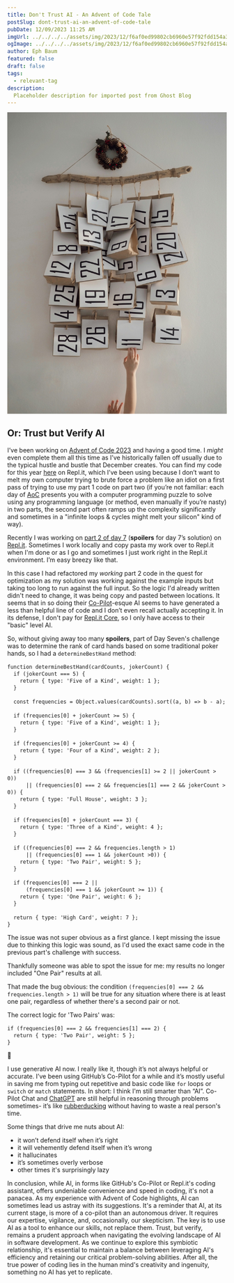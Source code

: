 ```yaml
---
title: Don't Trust AI - An Advent of Code Tale
postSlug: dont-trust-ai-an-advent-of-code-tale
pubDate: 12/09/2023 11:25 AM
imgUrl: ../../../../assets/img/2023/12/f6af0ed99802cb6960e57f92fdd154a3ffb03a21.jpeg
ogImage: ../../../../assets/img/2023/12/f6af0ed99802cb6960e57f92fdd154a3ffb03a21.jpeg
author: Eph Baum
featured: false
draft: false
tags:
  - relevant-tag
description:
  Placeholder description for imported post from Ghost Blog
---
```


![Featured Image](../../../../assets/img/2023/12/f6af0ed99802cb6960e57f92fdd154a3ffb03a21.jpeg)

Or: Trust but Verify AI
-----------------------

I’ve been working on [Advent of Code 2023](https://adventofcode.com/) and having a good time. I _might_ even complete them all this time as I’ve historically fallen off usually due to the typical hustle and bustle that December creates. You can find my code for this year [here](https://replit.com/@ephbaum?path=folder/Advent%20of%20Code%202023) on Repl.it, which I’ve been using because I don’t want to melt my own computer trying to brute force a problem like an idiot on a first pass of trying to use my part 1 code on part two (if you’re not familiar: each day of [AoC](https://en.wikipedia.org/wiki/Advent_of_Code) presents you with a computer programming puzzle to solve using any programming language (or method, even manually if you’re nasty) in two parts, the second part often ramps up the complexity significantly and sometimes in a "infinite loops & cycles might melt your silicon" kind of way).

Recently I was working on [part 2 of day 7](https://replit.com/@ephbaum/Advent-of-Code-2023-Day-7-Part-1-NodeJS) (**spoilers** for day 7’s solution) on [Repl.it](https://replit.com/). Sometimes I work locally and copy pasta my work over to Repl.it when I'm done or as I go and sometimes I just work right in the Repl.it environment. I’m easy breezy like that.

In this case I had refactored my _working_ part 2 code in the quest for optimization as my solution was working against the example inputs but taking too long to run against the full input. So the logic I'd already written didn't need to change, it was being copy and pasted between locations. It seems that in so doing their [Co-Pilot](https://github.com/features/copilot)\-esque AI seems to have generated a less than helpful line of code and I don’t even recall actually accepting it. In its defense, I don't pay for [Repl.it Core](https://replit.com/replit-core), so I only have access to their "basic" level AI.

So, without giving away too many **spoilers**, part of Day Seven's challenge was to determine the rank of card hands based on some traditional poker hands, so I had a `determineBestHand` method:

    function determineBestHand(cardCounts, jokerCount) {
      if (jokerCount === 5) {
        return { type: 'Five of a Kind', weight: 1 };
      }
    
      const frequencies = Object.values(cardCounts).sort((a, b) => b - a);
    
      if (frequencies[0] + jokerCount >= 5) {
        return { type: 'Five of a Kind', weight: 1 };
      }
      
      if (frequencies[0] + jokerCount >= 4) {
        return { type: 'Four of a Kind', weight: 2 };
      }
    
      if ((frequencies[0] === 3 && (frequencies[1] >= 2 || jokerCount > 0)) 
          || (frequencies[0] === 2 && frequencies[1] === 2 && jokerCount > 0)) {
        return { type: 'Full House', weight: 3 };
      }
    
      if (frequencies[0] + jokerCount === 3) {
        return { type: 'Three of a Kind', weight: 4 };
      }
    
      if ((frequencies[0] === 2 && frequencies.length > 1)
          || (frequencies[0] === 1 && jokerCount >0)) {
        return { type: 'Two Pair', weight: 5 };
      }
    
      if (frequencies[0] === 2 || 
          (frequencies[0] === 1 && jokerCount >= 1)) {
        return { type: 'One Pair', weight: 6 };
      }
    
      return { type: 'High Card', weight: 7 };
    }

The issue was not super obvious as a first glance. I kept missing the issue due to thinking this logic was sound, as I'd used the exact same code in the previous part's challenge with success.

Thankfully someone was able to spot the issue for me: my results no longer included "One Pair" results at all.

That made the bug obvious: the condition `(frequencies[0] === 2 && frequencies.length > 1)` will be true for any situation where there is at least one pair, regardless of whether there's a second pair or not.

The correct logic for 'Two Pairs' was:

    if (frequencies[0] === 2 && frequencies[1] === 2) {
      return { type: 'Two Pair', weight: 5 };
    }

🤦

I use generative AI now. I really like it, though it’s not always helpful or accurate. I’ve been using GitHub’s Co-Pilot for a while and it’s mostly useful in saving me from typing out repetitive and basic code like `for` loops or `switch` or `match` statements. In short: I think I'm still smarter than “AI”. Co-Pilot Chat and [ChatGPT](https://openai.com/chatgpt) are still helpful in reasoning through problems sometimes- it’s like [rubberducking](https://en.wikipedia.org/wiki/Rubber_duck_debugging) without having to waste a real person's time.

Some things that drive me nuts about AI:

*   it won’t defend itself when it’s right
*   it will vehemently defend itself when it’s wrong
*   it hallucinates
*   it’s sometimes overly verbose
*   other times it's surprisingly lazy

In conclusion, while AI, in forms like GitHub's Co-Pilot or Repl.it's coding assistant, offers undeniable convenience and speed in coding, it's not a panacea. As my experience with Advent of Code highlights, AI can sometimes lead us astray with its suggestions. It's a reminder that AI, at its current stage, is more of a co-pilot than an autonomous driver. It requires our expertise, vigilance, and, occasionally, our skepticism. The key is to use AI as a tool to enhance our skills, not replace them. Trust, but verify, remains a prudent approach when navigating the evolving landscape of AI in software development. As we continue to explore this symbiotic relationship, it's essential to maintain a balance between leveraging AI's efficiency and retaining our critical problem-solving abilities. After all, the true power of coding lies in the human mind's creativity and ingenuity, something no AI has yet to replicate.
